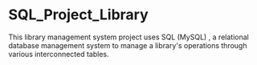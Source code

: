 # SQL_Project_Library

This library management system project uses SQL (MySQL) , a relational database management system to manage a library's operations through various interconnected tables. 


